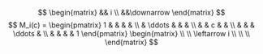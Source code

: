 $$
\begin{matrix}
&& i
\\
&&\downarrow 
\end{matrix}
$$
$$
M_i(c) =
\begin{pmatrix}
1 & & & & \\
& \ddots & & & \\
& & c & & \\
& & & \ddots & \\
& & & & 1
\end{pmatrix}
\begin{matrix} \\ \\ \leftarrow i \\ \\ \\ \end{matrix}
$$

